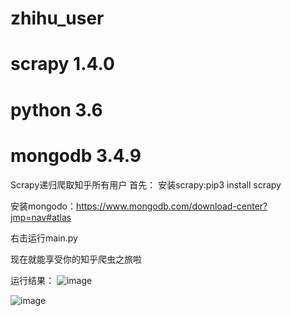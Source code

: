 # zhihu_user

# scrapy  1.4.0
# python  3.6
# mongodb   3.4.9

Scrapy递归爬取知乎所有用户
首先：
安装scrapy:pip3 install scrapy

安装mongodo：https://www.mongodb.com/download-center?jmp=nav#atlas


右击运行main.py


现在就能享受你的知乎爬虫之旅啦

运行结果：
![image](https://github.com/oldbig-carry/zhihu_user/blob/master/zhihu_user/picture/1.png)

![image](https://github.com/oldbig-carry/zhihu_user/blob/master/zhihu_user/picture/2.png)
